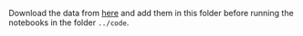Download the data from [here](xxx) and add them in this folder before running the notebooks in the folder `../code`.
